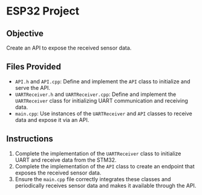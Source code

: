 # ESP32 Project

## Objective
Create an API to expose the received sensor data.

## Files Provided
- `API.h` and `API.cpp`: Define and implement the `API` class to initialize and serve the API.
- `UARTReceiver.h` and `UARTReceiver.cpp`: Define and implement the `UARTReceiver` class for initializing UART communication and receiving data.
- `main.cpp`: Use instances of the `UARTReceiver` and `API` classes to receive data and expose it via an API.

## Instructions
1. Complete the implementation of the `UARTReceiver` class to initialize UART and receive data from the STM32.
2. Complete the implementation of the `API` class to create an endpoint that exposes the received sensor data.
3. Ensure the `main.cpp` file correctly integrates these classes and periodically receives sensor data and makes it available through the API.
